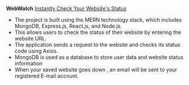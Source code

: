 **WebWatch**
[Instantly Check Your Website's Status](https://webwatch-01.web.app/)

 - The project is built using the MERN technology stack, which includes MongoDB, Express.js, React.js, and Node.js.
 - This allows users to check the status of their website by entering the website URL.
 - The application sends a request to the website and checks its status code using Axios.
 - MongoDB is used as a database to store user data and website status information
 - When your saved website goes down , an email will be sent to your registered E-mail account.
